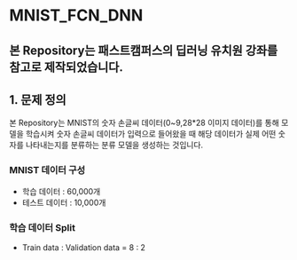 # MNIST_FCN_DNN

## 본 Repository는 패스트캠퍼스의 딥러닝 유치원 강좌를 참고로 제작되었습니다.

## 1. 문제 정의
본 Repository는 MNIST의 숫자 손글씨 데이터(0~9,28*28 이미지 데이터)를 통해 모델을 학습시켜 숫자 손글씨 데이터가 입력으로 들어왔을 때
해당 데이터가 실제 어떤 숫자를 나타내는지를 분류하는 분류 모델을 생성하는 것입니다.
### MNIST 데이터 구성
- 학습 데이터 : 60,000개
- 테스트 데이터 : 10,000개
### 학습 데이터 Split
- Train data : Validation data = 8 : 2

 